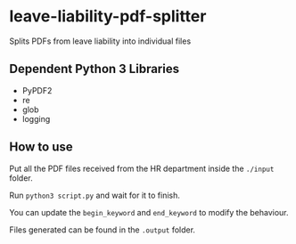# leave-liability-pdf-splitter
Splits PDFs from leave liability into individual files

## Dependent Python 3 Libraries
* PyPDF2
* re
* glob
* logging

## How to use
Put all the PDF files received from the HR department inside the `./input` folder.

Run `python3 script.py` and wait for it to finish.

You can update the `begin_keyword` and `end_keyword` to modify the behaviour.

Files generated can be found in the `.output` folder.
